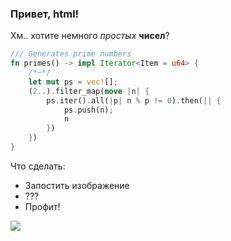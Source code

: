 ### Привет, html!

Хм.. хотите немного *простых* **чисел**?

```rust
/// Generates prime numbers
fn primes() -> impl Iterator<Item = u64> {
    /*~*/
    let mut ps = vec![];
    (2..).filter_map(move |n| {
        ps.iter().all(|p| n % p != 0).then(|| {
            ps.push(n);
            n
        })
    })
}
```

Что сделать:
* Запостить изображение
* ???
* Профит!

![](post.jpg)
